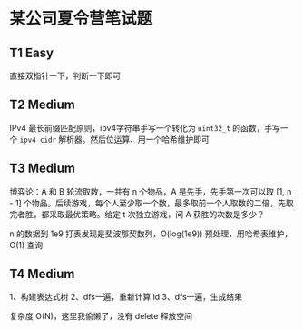 # 某公司夏令营笔试题

## T1 Easy

直接双指针一下，判断一下即可

## T2 Medium

IPv4 最长前缀匹配原则，ipv4字符串手写一个转化为 `uint32_t` 的函数，手写一个 `ipv4 cidr` 解析器。然后位运算、用一个哈希维护即可

## T3 Medium

博弈论：A 和 B 轮流取数，一共有 n 个物品，A 是先手，先手第一次可以取 [1, n - 1] 个物品。后续游戏，每个人至少取一个数，最多取前一个人取数的二倍，先取完者胜，都采取最优策略。给定 t 次独立游戏，问 A 获胜的次数是多少？

n 的数据到 1e9
打表发现是斐波那契数列，O(log(1e9)) 预处理，用哈希表维护，O(1) 查询

## T4 Medium

1、构建表达式树
2、dfs一遍，重新计算 id
3、dfs一遍，生成结果

复杂度 O(N)，这里我偷懒了，没有 delete 释放空间